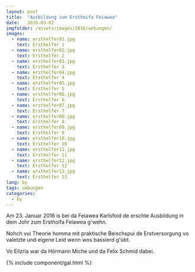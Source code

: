 ```yaml
---
layout: post
title:  "Ausbildung zum Ersthoifa Feiawea"
date:   2016-03-02
imgfolder: /assets/images/2016/uebungen/
images:
  - name: ersthelfer01.jpg
    text: Ersthelfer 1
  - name: ersthelfer02.jpg
    text: Ersthelfer 2
  - name: ersthelfer03.jpg
    text: Ersthelfer 3
  - name: ersthelfer04.jpg
    text: Ersthelfer 4
  - name: ersthelfer05.jpg
    text: Ersthelfer 5
  - name: ersthelfer06.jpg
    text: Ersthelfer 6
  - name: ersthelfer07.jpg
    text: Ersthelfer 7
  - name: ersthelfer08.jpg
    text: Ersthelfer 8
  - name: ersthelfer09.jpg
    text: Ersthelfer 9
  - name: ersthelfer10.jpg
    text: Ersthelfer 10
  - name: ersthelfer11.jpg
    text: Ersthelfer 11
  - name: ersthelfer12.jpg
    text: Ersthelfer 12
  - name: ersthelfer13.jpg
    text: Ersthelfer 13
lang: by
tags: uebungen
categories:
  - by
---
```


Am 23. Januar 2016 is bei da Feiawea Karlsfoid de erschte Ausbildung in dem Johr zum Ersthoifa Feiawea g'wehn.

Nohch vui Theorie homma mit praktische Beischspui de Erstversorgung vo valetzte und eigene Leid wenn wos bassierd g'übt.

Vo Eilzria war da Hörmann Miche und da Felix Schmid dabei.

{% include component/gal.html %}

